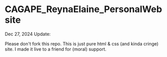 # CAGAPE_ReynaElaine_PersonalWebsite

Dec 27, 2024 Update:

Please don't fork this repo. This is just pure html & css (and kinda cringe) site. I made it live to a friend for (moral) support.  
